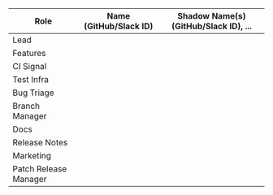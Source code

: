 | **Role** | **Name** (**GitHub/Slack ID**)  | **Shadow Name(s) (GitHub/Slack ID), ...** |
| ------ | ------ | ------ |
| Lead | | |
| Features | | |
| CI Signal | | |
| Test Infra | | |
| Bug Triage | | |
| Branch Manager | | |
| Docs | | |
| Release Notes | | |
| Marketing | | |
| Patch Release Manager | | |
